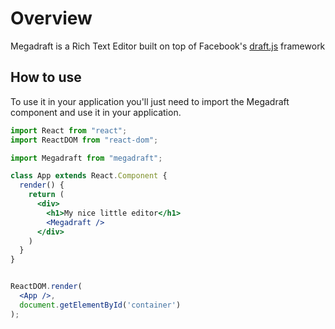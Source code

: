 # Overview

Megadraft is a Rich Text Editor built on top of Facebook's
[draft.js](draftjs.org) framework

## How to use

To use it in your application you'll just need to import the Megadraft
component and use it in your application.

```jsx
import React from "react";
import ReactDOM from "react-dom";

import Megadraft from "megadraft";

class App extends React.Component {
  render() {
    return (
      <div>
        <h1>My nice little editor</h1>
        <Megadraft />
      </div>
    )
  }
}


ReactDOM.render(
  <App />,
  document.getElementById('container')
);
```
